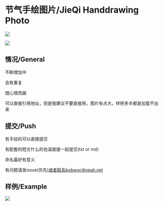 # 节气手绘图片/JieQi Handdrawing Photo

[![](https://img.shields.io/badge/jieqi-site-green)](https://bobwxc.github.io/jieqi/)


[![](https://img.shields.io/badge/license-Mulan_PSL_v1-blue)](https://license.coscl.org.cn/MulanPSL/)

## 情况/General

不断增加中

会有重复

随心情而画

可以直接引用地址，但是我建议不要直接用，图片有点大，样例多半都是加载不出来

## 提交/Push

有手绘的可以直接提交

有配套的短文什么的也请直接一起提交(txt or md）

命名最好有意义

有问题请发issue(优先)或者联系bobwxc@yeah.net

## 样例/Example

![](https://bobwxc.github.io/jieqi/photos/20190520_041107919_iOS.png)



